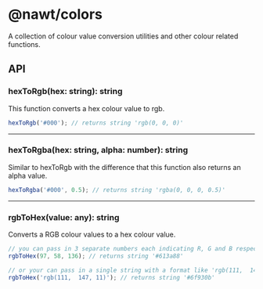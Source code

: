 # @nawt/colors

A collection of colour value conversion utilities and other colour related functions.

## **API**

### **hexToRgb**(hex: string): string

This function converts a hex colour value to rgb.

```ts
hexToRgb('#000'); // returns string 'rgb(0, 0, 0)'
```

---

### **hexToRgba**(hex: string, alpha: number): string

Similar to hexToRgb with the difference that this function also returns an alpha value.

```ts
hexToRgba('#000', 0.5); // returns string 'rgba(0, 0, 0, 0.5)'
```

---

### **rgbToHex**(value: any): string

Converts a RGB colour values to a hex colour value.

```ts
// you can pass in 3 separate numbers each indicating R, G and B respectively as arguments
rgbToHex(97, 58, 136); // returns string '#613a88'

// or your can pass in a single string with a format like 'rgb(111,  147, 11)'
rgbToHex('rgb(111,  147, 11)'); // returns string '#6f930b'
```
